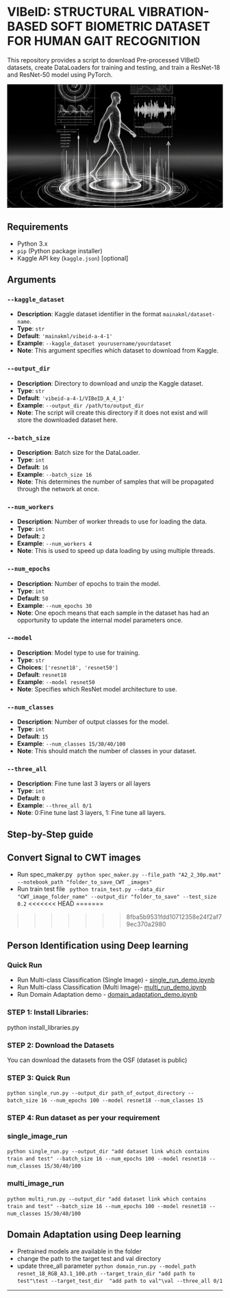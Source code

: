 # VIBeID:  STRUCTURAL VIBRATION-BASED SOFT BIOMETRIC DATASET FOR HUMAN GAIT RECOGNITION
This repository provides a script to download Pre-processed  VIBeID datasets, create DataLoaders for training and testing, and train a ResNet-18 and ResNet-50 model using PyTorch.

![1717854965704](image/README/1717854965704.png)
## Requirements
- Python 3.x
- `pip` (Python package installer)
- Kaggle API key (`kaggle.json`) [optional]

## Arguments

### `--kaggle_dataset`
- **Description**: Kaggle dataset identifier in the format `mainakml/dataset-name`.
- **Type**: `str`
- **Default**: `'mainakml/vibeid-a-4-1'`
- **Example**: `--kaggle_dataset yourusername/yourdataset`
- **Note**: This argument specifies which dataset to download from Kaggle.

### `--output_dir`
- **Description**: Directory to download and unzip the Kaggle dataset.
- **Type**: `str`
- **Default**: `'vibeid-a-4-1/VIBeID_A_4_1'`
- **Example**: `--output_dir /path/to/output_dir`
- **Note**: The script will create this directory if it does not exist and will store the downloaded dataset here.

### `--batch_size`
- **Description**: Batch size for the DataLoader.
- **Type**: `int`
- **Default**: `16`
- **Example**: `--batch_size 16`
- **Note**: This determines the number of samples that will be propagated through the network at once.

### `--num_workers`
- **Description**: Number of worker threads to use for loading the data.
- **Type**: `int`
- **Default**: `2`
- **Example**: `--num_workers 4`
- **Note**: This is used to speed up data loading by using multiple threads.

### `--num_epochs`
- **Description**: Number of epochs to train the model.
- **Type**: `int`
- **Default**: `50`
- **Example**: `--num_epochs 30`
- **Note**: One epoch means that each sample in the dataset has had an opportunity to update the internal model parameters once.

### `--model`
- **Description**: Model type to use for training.
- **Type**: `str`
- **Choices**: `['resnet18', 'resnet50']`
- **Default**: `resnet18`
- **Example**: `--model resnet50`
- **Note**: Specifies which ResNet model architecture to use.

### `--num_classes`
- **Description**: Number of output classes for the model.
- **Type**: `int`
- **Default**: `15`
- **Example**: `--num_classes 15/30/40/100`
- **Note**: This should match the number of classes in your dataset.

### `--three_all`
- **Description**: Fine tune last 3 layers or all layers
- **Type**: `int`
- **Default**: `0`
- **Example**: `--three_all 0/1`
- **Note**: 0:Fine tune last 3 layers, 1: Fine tune all layers.


## Step-by-Step guide
## Convert Signal to CWT images
- Run spec_maker.py 
``` python spec_maker.py --file_path "A2_2_30p.mat" --notebook_path "folder_to_save_CWT _images"```
- Run train test file
``` python train_test.py --data_dir "CWT_image_folder_name" --output_dir "folder_to_save" --test_size 0.2```
<<<<<<< HEAD
=======

>>>>>>> 8fba5b9531fdd10712358e24f2af79ec370a2980
## Person Identification using Deep learning 
### Quick Run 
- Run Multi-class Classification (Single Image) - [single_run_demo.ipynb](https://github.com/vibeidiclr/vibeid_iclr/blob/main/single_run_demo.ipynb)
- Run Multi-class Classification (Multi Image)- [multi_run_demo.ipynb](https://github.com/vibeidiclr/vibeid_iclr/blob/main/multi_run_demo.ipynb)
- Run Domain Adaptation demo - [domain_adaptation_demo.ipynb](https://github.com/vibeidiclr/vibeid_iclr/blob/main/domain_adaptation_demo.ipynb)
### STEP 1: Install Libraries:
python install_libraries.py


### STEP 2: Download the Datasets
You can download the datasets from the OSF (dataset is public)


### STEP 3: Quick Run

```python single_run.py --output_dir path_of_output_directory --batch_size 16 --num_epochs 100 --model resnet18 --num_classes 15```

### STEP 4: Run dataset as per your requirement

### single_image_run
```python single_run.py --output_dir "add dataset link which contains train and test" --batch_size 16 --num_epochs 100 --model resnet18 --num_classes 15/30/40/100```


### multi_image_run
```python multi_run.py --output_dir "add dataset link which contains train and test" --batch_size 16 --num_epochs 100 --model resnet18 --num_classes 15/30/40/100```

## Domain Adaptation using Deep learning 
- Pretrained models are available in the folder
- change the path to the target test and val directory
- update three_all parameter
```python domain_run.py --model_path resnet_18_RGB_A3.1_100.pth --target_train_dir "add path to test"\test --target_test_dir  "add path to val"\val --three_all 0/1```
---

